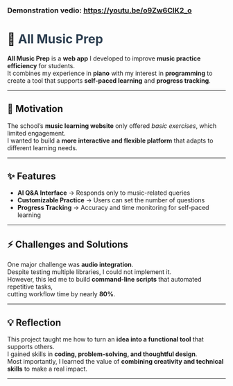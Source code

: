 ### Demonstration vedio: https://youtu.be/o9Zw6ClK2_o 

# 🎵 <span style="color:#2c3e50;">All Music Prep</span>  

**All Music Prep** is a **web app** I developed to improve **music practice efficiency** for students.  
It combines my experience in **piano** with my interest in **programming** to create a tool that supports **self-paced learning** and **progress tracking**.  

---

## 🚀 Motivation
The school’s **music learning website** only offered *basic exercises*, which limited engagement.  
I wanted to build a **more interactive and flexible platform** that adapts to different learning needs.  

---

## ✨ Features 
- **AI Q&A Interface** → Responds only to music-related queries  
- **Customizable Practice** → Users can set the number of questions  
- **Progress Tracking** → Accuracy and time monitoring for self-paced learning  

---

## ⚡ Challenges and Solutions
One major challenge was **audio integration**.  
Despite testing multiple libraries, I could not implement it.  
However, this led me to build **command-line scripts** that automated repetitive tasks,  
cutting workflow time by nearly **80%**.  

---

## 💡 Reflection
This project taught me how to turn an **idea into a functional tool** that supports others.  
I gained skills in **coding, problem-solving, and thoughtful design**.  
Most importantly, I learned the value of **combining creativity and technical skills** to make a real impact.  

---

